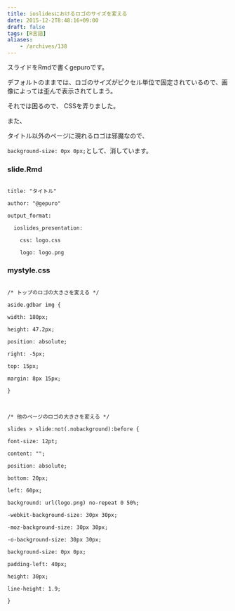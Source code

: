 ```yaml
---
title: ioslidesにおけるロゴのサイズを変える
date: 2015-12-2T8:48:16+09:00
draft: false
tags: [R言語]
aliases:
    - /archives/138
---
```


スライドをRmdで書くgepuroです。



デフォルトのままでは、ロゴのサイズがピクセル単位で固定されているので、画像によっては歪んで表示されてしまう。

それでは困るので、 CSSを弄りました。



また、

タイトル以外のページに現れるロゴは邪魔なので、

<code>background-size: 0px 0px;</code>として、消しています。





### slide.Rmd

~~~{r}

title: "タイトル"

author: "@gepuro"

output_format:

  ioslides_presentation:

    css: logo.css

    logo: logo.png

~~~



### mystyle.css

~~~{css}

/* トップのロゴの大きさを変える */

aside.gdbar img {

width: 180px;

height: 47.2px;

position: absolute;

right: -5px;

top: 15px;

margin: 8px 15px;

}



/* 他のページのロゴの大きさを変える */

slides > slide:not(.nobackground):before {

font-size: 12pt;

content: "";

position: absolute;

bottom: 20px;

left: 60px;

background: url(logo.png) no-repeat 0 50%;

-webkit-background-size: 30px 30px;

-moz-background-size: 30px 30px;

-o-background-size: 30px 30px;

background-size: 0px 0px;

padding-left: 40px;

height: 30px;

line-height: 1.9;

}

~~~
